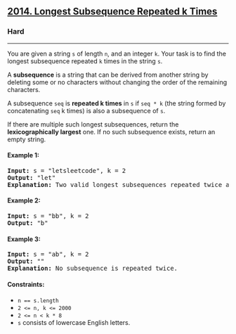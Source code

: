 ### <h2><a href="https://leetcode.com/problems/longest-subsequence-repeated-k-times/">2014. Longest Subsequence Repeated k Times</a></h2>
<h3>Hard</h3>
<hr>

<p>You are given a string <code>s</code> of length <code>n</code>, and an integer <code>k</code>. Your task is to find the longest subsequence repeated <code>k</code> times in the string <code>s</code>.</p>

<p>A <strong>subsequence</strong> is a string that can be derived from another string by deleting some or no characters without changing the order of the remaining characters.</p>

<p>A subsequence <code>seq</code> is <strong>repeated k times</strong> in <code>s</code> if <code>seq * k</code> (the string formed by concatenating <code>seq</code> k times) is also a subsequence of <code>s</code>.</p>

<p>If there are multiple such longest subsequences, return the <strong>lexicographically largest</strong> one. If no such subsequence exists, return an empty string.</p>

<h4>Example 1:</h4>
<pre>
<strong>Input:</strong> s = "letsleetcode", k = 2
<strong>Output:</strong> "let"
<strong>Explanation:</strong> Two valid longest subsequences repeated twice are "let" and "ete". "let" is lexicographically larger.
</pre>

<h4>Example 2:</h4>
<pre>
<strong>Input:</strong> s = "bb", k = 2
<strong>Output:</strong> "b"
</pre>

<h4>Example 3:</h4>
<pre>
<strong>Input:</strong> s = "ab", k = 2
<strong>Output:</strong> ""
<strong>Explanation:</strong> No subsequence is repeated twice.
</pre>

<h4>Constraints:</h4>
<ul>
  <li><code>n == s.length</code></li>
  <li><code>2 <= n, k <= 2000</code></li>
  <li><code>2 <= n < k * 8</code></li>
  <li><code>s</code> consists of lowercase English letters.</li>
</ul>
